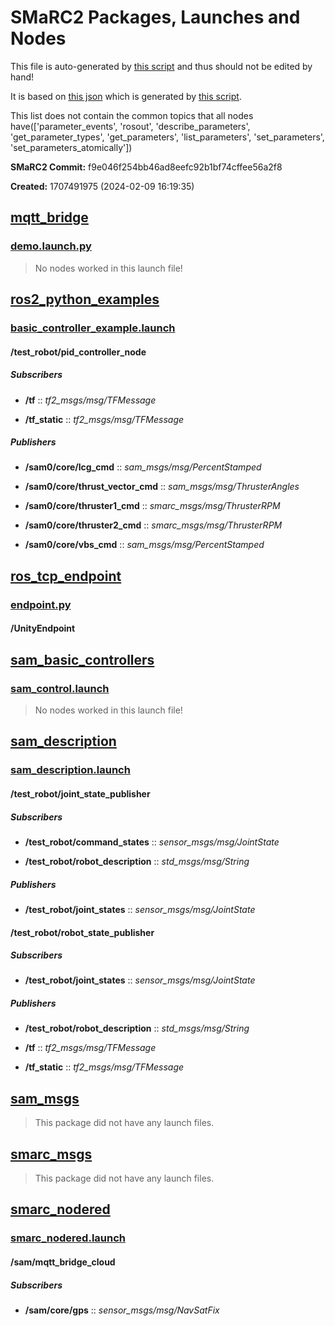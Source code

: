 # SMaRC2 Packages, Launches and Nodes

This file is auto-generated by [this script](./scripts/render_structure.py) and thus should not be edited by hand!

It is based on [this json](./smarc2_structure.json) which is generated by [this script](./scripts/launch_everything).

This list does not contain the common topics that all nodes have(['parameter_events', 'rosout', 'describe_parameters', 'get_parameter_types', 'get_parameters', 'list_parameters', 'set_parameters', 'set_parameters_atomically'])

**SMaRC2 Commit:** f9e046f254bb46ad8eefc92b1bf74cffee56a2f8

**Created:** 1707491975 (2024-02-09 16:19:35)

## [mqtt_bridge](./external/mqtt_bridge)

### [demo.launch.py](./external/mqtt_bridge/launch/demo.launch.py)

> No nodes worked in this launch file!

## [ros2_python_examples](./examples/ros2_python_examples)

### [basic_controller_example.launch](./examples/ros2_python_examples/launch/basic_controller_example.launch)

#### /test_robot/pid_controller_node

##### Subscribers

- **/tf** :: *tf2_msgs/msg/TFMessage*

- **/tf_static** :: *tf2_msgs/msg/TFMessage*

##### Publishers

- **/sam0/core/lcg_cmd** :: *sam_msgs/msg/PercentStamped*

- **/sam0/core/thrust_vector_cmd** :: *sam_msgs/msg/ThrusterAngles*

- **/sam0/core/thruster1_cmd** :: *smarc_msgs/msg/ThrusterRPM*

- **/sam0/core/thruster2_cmd** :: *smarc_msgs/msg/ThrusterRPM*

- **/sam0/core/vbs_cmd** :: *sam_msgs/msg/PercentStamped*

## [ros_tcp_endpoint](./external/ROS-TCP-Endpoint)

### [endpoint.py](./external/ROS-TCP-Endpoint/launch/endpoint.py)

#### /UnityEndpoint

## [sam_basic_controllers](./examples/sam_basic_controllers)

### [sam_control.launch](./examples/sam_basic_controllers/launch/sam_control.launch)

> No nodes worked in this launch file!

## [sam_description](./robot_descriptions/sam_description)

### [sam_description.launch](./robot_descriptions/sam_description/launch/sam_description.launch)

#### /test_robot/joint_state_publisher

##### Subscribers

- **/test_robot/command_states** :: *sensor_msgs/msg/JointState*

- **/test_robot/robot_description** :: *std_msgs/msg/String*

##### Publishers

- **/test_robot/joint_states** :: *sensor_msgs/msg/JointState*

#### /test_robot/robot_state_publisher

##### Subscribers

- **/test_robot/joint_states** :: *sensor_msgs/msg/JointState*

##### Publishers

- **/test_robot/robot_description** :: *std_msgs/msg/String*

- **/tf** :: *tf2_msgs/msg/TFMessage*

- **/tf_static** :: *tf2_msgs/msg/TFMessage*

## [sam_msgs](./messages/sam_msgs)

> This package did not have any launch files.

## [smarc_msgs](./messages/smarc_msgs)

> This package did not have any launch files.

## [smarc_nodered](./gui/smarc_nodered)

### [smarc_nodered.launch](./gui/smarc_nodered/launch/smarc_nodered.launch)

#### /sam/mqtt_bridge_cloud

##### Subscribers

- **/sam/core/gps** :: *sensor_msgs/msg/NavSatFix*

